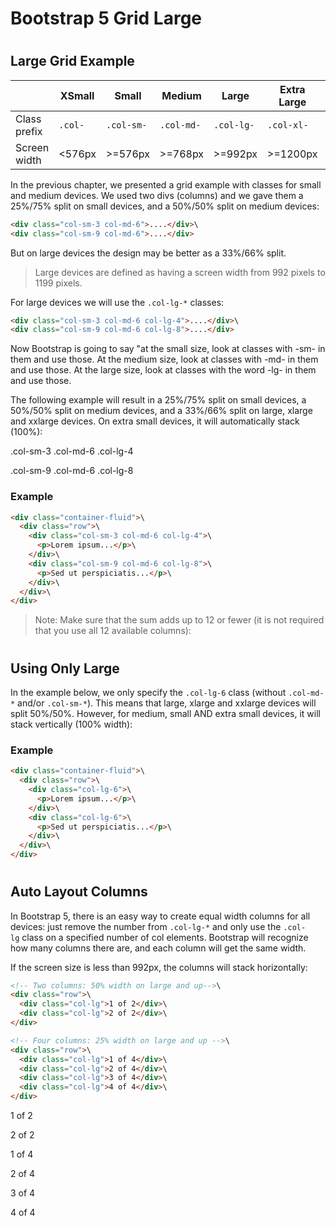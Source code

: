 Bootstrap 5 Grid Large
======================
#

Large Grid Example
------------------

|   | XSmall | Small | Medium | Large | Extra Large | XXL |
|---|---|---|---|---|---|---|
| Class prefix | `.col-` | `.col-sm-` | `.col-md-` | `.col-lg-` | `.col-xl-` | `.col-xxl-` |
| Screen width | <576px | >=576px | >=768px | >=992px | >=1200px | >=1400px |

In the previous chapter, we presented a grid example with classes for small and medium devices. We used two divs (columns) and we gave them a 25%/75% split on small devices, and a 50%/50% split on medium devices:

``` html
<div class="col-sm-3 col-md-6">....</div>\
<div class="col-sm-9 col-md-6">....</div>
```

But on large devices the design may be better as a 33%/66% split.

> Large devices are defined as having a screen width from 992 pixels to 1199 pixels.

For large devices we will use the `.col-lg-*` classes:
``` html
<div class="col-sm-3 col-md-6 col-lg-4">....</div>\
<div class="col-sm-9 col-md-6 col-lg-8">....</div>
```
Now Bootstrap is going to say "at the small size, look at classes with -sm- in them and use those. At the medium size, look at classes with -md- in them and use those. At the large size, look at classes with the word -lg- in them and use those.

The following example will result in a 25%/75% split on small devices, a 50%/50% split on medium devices, and a 33%/66% split on large, xlarge and xxlarge devices. On extra small devices, it will automatically stack (100%):

.col-sm-3 .col-md-6 .col-lg-4

.col-sm-9 .col-md-6 .col-lg-8

### Example
``` html
<div class="container-fluid">\
  <div class="row">\
    <div class="col-sm-3 col-md-6 col-lg-4">\
      <p>Lorem ipsum...</p>\
    </div>\
    <div class="col-sm-9 col-md-6 col-lg-8">\
      <p>Sed ut perspiciatis...</p>\
    </div>\
  </div>\
</div>
```
 
> Note: Make sure that the sum adds up to 12 or fewer (it is not required that you use all 12 available columns):

#

Using Only Large
----------------

In the example below, we only specify the `.col-lg-6` class (without `.col-md-*` and/or `.col-sm-*`). This means that large, xlarge and xxlarge devices will split 50%/50%. However, for medium, small AND extra small devices, it will stack vertically (100% width):

### Example
``` html
<div class="container-fluid">\
  <div class="row">\
    <div class="col-lg-6">\
      <p>Lorem ipsum...</p>\
    </div>\
    <div class="col-lg-6">\
      <p>Sed ut perspiciatis...</p>\
    </div>\
  </div>\
</div>
```
 
#

Auto Layout Columns
-------------------

In Bootstrap 5, there is an easy way to create equal width columns for all devices: just remove the number from `.col-lg-*` and only use the `.col-lg` class on a specified number of col elements. Bootstrap will recognize how many columns there are, and each column will get the same width.

If the screen size is less than 992px, the columns will stack horizontally:
``` html
<!-- Two columns: 50% width on large and up-->\
<div class="row">\
  <div class="col-lg">1 of 2</div>\
  <div class="col-lg">2 of 2</div>\
</div>

<!-- Four columns: 25% width on large and up -->\
<div class="row">\
  <div class="col-lg">1 of 4</div>\
  <div class="col-lg">2 of 4</div>\
  <div class="col-lg">3 of 4</div>\
  <div class="col-lg">4 of 4</div>\
</div>
```
1 of 2

2 of 2

1 of 4

2 of 4

3 of 4

4 of 4